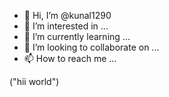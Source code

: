 - 👋 Hi, I’m @kunal1290
- 👀 I’m interested in ...
- 🌱 I’m currently learning ...
- 💞️ I’m looking to collaborate on ...
- 📫 How to reach me ...

<!---
kunal1290/kunal1290 is a ✨ special ✨ repository because its `README.md` (this file) appears on your GitHub profile.
You can click the Preview link to take a look at your changes.
---> ("hii world")



